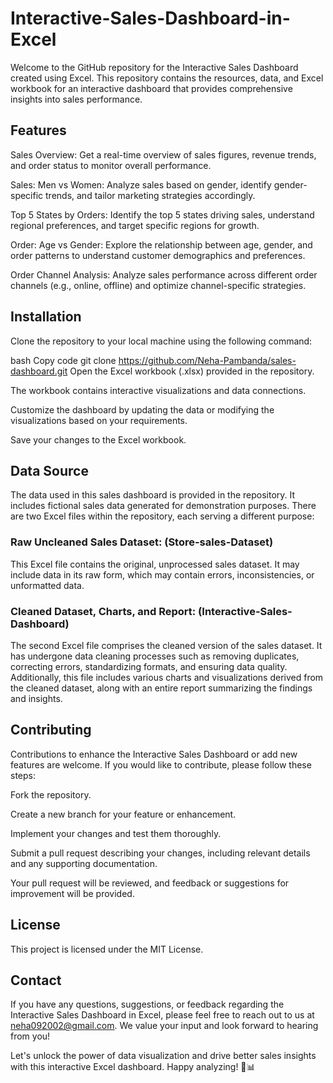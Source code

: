 # Interactive-Sales-Dashboard-in-Excel
Welcome to the GitHub repository for the Interactive Sales Dashboard created using Excel. This repository contains the resources, data, and Excel workbook for an interactive dashboard that provides comprehensive insights into sales performance.

## Features
Sales Overview: Get a real-time overview of sales figures, revenue trends, and order status to monitor overall performance.

Sales: Men vs Women: Analyze sales based on gender, identify gender-specific trends, and tailor marketing strategies accordingly.

Top 5 States by Orders: Identify the top 5 states driving sales, understand regional preferences, and target specific regions for growth.

Order: Age vs Gender: Explore the relationship between age, gender, and order patterns to understand customer demographics and preferences.

Order Channel Analysis: Analyze sales performance across different order channels (e.g., online, offline) and optimize channel-specific strategies.
## Installation
Clone the repository to your local machine using the following command:

bash
Copy code
git clone https://github.com/Neha-Pambanda/sales-dashboard.git
Open the Excel workbook (.xlsx) provided in the repository.

The workbook contains interactive visualizations and data connections.

Customize the dashboard by updating the data or modifying the visualizations based on your requirements.

Save your changes to the Excel workbook.

## Data Source
The data used in this sales dashboard is provided in the repository. It includes fictional sales data generated for demonstration purposes.
There are two Excel files within the repository, each serving a different purpose:

### Raw Uncleaned Sales Dataset: (Store-sales-Dataset)
This Excel file contains the original, unprocessed sales dataset. It may include data in its raw form, which may contain errors, inconsistencies, or unformatted data.

### Cleaned Dataset, Charts, and Report: (Interactive-Sales-Dashboard) 
The second Excel file comprises the cleaned version of the sales dataset. It has undergone data cleaning processes such as removing duplicates, correcting errors, standardizing formats, and ensuring data quality. Additionally, this file includes various charts and visualizations derived from the cleaned dataset, along with an entire report summarizing the findings and insights.

## Contributing
Contributions to enhance the Interactive Sales Dashboard or add new features are welcome. If you would like to contribute, please follow these steps:

Fork the repository.

Create a new branch for your feature or enhancement.

Implement your changes and test them thoroughly.

Submit a pull request describing your changes, including relevant details and any supporting documentation.

Your pull request will be reviewed, and feedback or suggestions for improvement will be provided.

## License
This project is licensed under the MIT License.

## Contact
If you have any questions, suggestions, or feedback regarding the Interactive Sales Dashboard in Excel, please feel free to reach out to us at neha092002@gmail.com. We value your input and look forward to hearing from you!

Let's unlock the power of data visualization and drive better sales insights with this interactive Excel dashboard. Happy analyzing! 🚀📊

